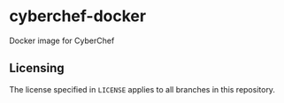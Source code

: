 cyberchef-docker
================

Docker image for CyberChef

Licensing
---------

The license specified in `LICENSE` applies to all branches in this repository.
